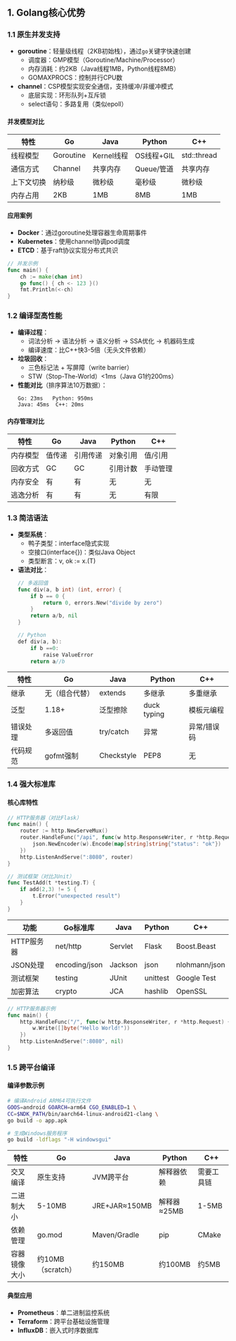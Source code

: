 # 

## 1. Golang核心优势

### 1.1 原生并发支持
- **goroutine**：轻量级线程（2KB初始栈），通过`go`关键字快速创建
  - 调度器：GMP模型（Goroutine/Machine/Processor）
  - 内存消耗：约2KB（Java线程1MB，Python线程8MB）
  - GOMAXPROCS：控制并行CPU数
- **channel**：CSP模型实现安全通信，支持缓冲/非缓冲模式
  - 底层实现：环形队列+互斥锁
  - select语句：多路复用（类似epoll）

#### 并发模型对比
| 特性        | Go           | Java         | Python       | C++          |
|-------------|---------------|--------------|--------------|--------------|
| 线程模型    | Goroutine     | Kernel线程   | OS线程+GIL   | std::thread  |
| 通信方式    | Channel       | 共享内存     | Queue/管道   | 共享内存     |
| 上下文切换  | 纳秒级        | 微秒级       | 毫秒级       | 微秒级       |
| 内存占用    | 2KB           | 1MB          | 8MB          | 1MB          |

#### 应用案例
- **Docker**：通过goroutine处理容器生命周期事件
- **Kubernetes**：使用channel协调pod调度
- **ETCD**：基于raft协议实现分布式共识

```go
// 并发示例
func main() {
    ch := make(chan int)
    go func() { ch <- 123 }()
    fmt.Println(<-ch)
}
```

### 1.2 编译型高性能
- **编译过程**：
  - 词法分析 → 语法分析 → 语义分析 → SSA优化 → 机器码生成
  - 编译速度：比C++快3-5倍（无头文件依赖）
- **垃圾回收**：
  - 三色标记法 + 写屏障（write barrier）
  - STW（Stop-The-World）<1ms（Java G1约200ms）
- **性能对比**（排序算法10万数据）：
  ```
  Go: 23ms   Python: 950ms
  Java: 45ms  C++: 20ms
  ```

#### 内存管理对比
| 特性        | Go       | Java       | Python     | C++        |
|-------------|----------|------------|------------|------------|
| 内存模型    | 值传递   | 引用传递   | 对象引用   | 值/引用    |
| 回收方式    | GC       | GC         | 引用计数   | 手动管理   |
| 内存安全    | 有       | 有         | 无         | 无         |
| 逃逸分析    | 有       | 有         | 无         | 有限       |

### 1.3 简洁语法
- **类型系统**：
  - 鸭子类型：interface隐式实现
  - 空接口(interface{})：类似Java Object
  - 类型断言：v, ok := x.(T)
- **语法对比**：
  ```go
  // 多返回值
  func div(a, b int) (int, error) {
      if b == 0 {
          return 0, errors.New("divide by zero")
      }
      return a/b, nil
  }
  
  // Python
  def div(a, b):
      if b ==0:
          raise ValueError
      return a//b
  ```

| 特性        | Go               | Java             | Python           | C++            |
|-------------|-------------------|------------------|------------------|----------------|
| 继承        | 无（组合代替）   | extends          | 多继承           | 多重继承       |
| 泛型        | 1.18+            | 泛型擦除         | duck typing      | 模板元编程     |
| 错误处理    | 多返回值         | try/catch        | 异常             | 异常/错误码    |
| 代码规范    | gofmt强制         | Checkstyle       | PEP8             | 无             |

### 1.4 强大标准库
#### 核心库特性
```go
// HTTP服务器（对比Flask）
func main() {
    router := http.NewServeMux()
    router.HandleFunc("/api", func(w http.ResponseWriter, r *http.Request) {
        json.NewEncoder(w).Encode(map[string]string{"status": "ok"})
    })
    http.ListenAndServe(":8080", router)
}

// 测试框架（对比JUnit）
func TestAdd(t *testing.T) {
    if add(2,3) != 5 {
        t.Error("unexpected result")
    }
}
```

| 功能        | Go标准库          | Java            | Python          | C++           |
|-------------|--------------------|-----------------|-----------------|---------------|
| HTTP服务器  | net/http           | Servlet         | Flask           | Boost.Beast   |
| JSON处理    | encoding/json      | Jackson         | json            | nlohmann/json |
| 测试框架    | testing            | JUnit           | unittest        | Google Test   |
| 加密算法    | crypto             | JCA             | hashlib         | OpenSSL       |

```go
// HTTP服务器示例
func main() {
    http.HandleFunc("/", func(w http.ResponseWriter, r *http.Request) {
        w.Write([]byte("Hello World!"))
    })
    http.ListenAndServe(":8080", nil)
}
```

### 1.5 跨平台编译
#### 编译参数示例
```bash
# 编译Android ARM64可执行文件
GOOS=android GOARCH=arm64 CGO_ENABLED=1 \
CC=$NDK_PATH/bin/aarch64-linux-android21-clang \
go build -o app.apk

# 生成Windows服务程序
go build -ldflags "-H windowsgui"
```

| 特性            | Go                  | Java              | Python            | C++             |
|-----------------|---------------------|-------------------|-------------------|-----------------|
| 交叉编译        | 原生支持            | JVM跨平台         | 解释器依赖        | 需要工具链      |
| 二进制大小      | 5-10MB              | JRE+JAR≈150MB     | 解释器≈25MB       | 1-5MB           |
| 依赖管理        | go.mod              | Maven/Gradle      | pip               | CMake           |
| 容器镜像大小    | 约10MB（scratch）   | 约150MB           | 约100MB           | 约5MB           |

#### 典型应用
- **Prometheus**：单二进制监控系统
- **Terraform**：跨平台基础设施管理
- **InfluxDB**：嵌入式时序数据库

##